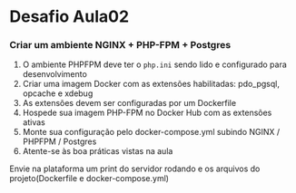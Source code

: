 # Desafio Aula02

### Criar um ambiente NGINX + PHP-FPM + Postgres
1. O ambiente PHPFPM deve ter o ```php.ini``` sendo lido e configurado para desenvolvimento
2. Criar uma imagem Docker com as extensões habilitadas: pdo_pgsql, opcache e xdebug
3. As extensões devem ser configuradas por um Dockerfile
4. Hospede sua imagem PHP-FPM no Docker Hub com as extensões ativas
5. Monte sua configuração pelo docker-compose.yml subindo NGINX / PHPFPM / Postgres
6. Atente-se às boa práticas vistas na aula

Envie na plataforma um print do servidor rodando e os arquivos do projeto(Dockerfile e docker-compose.yml)